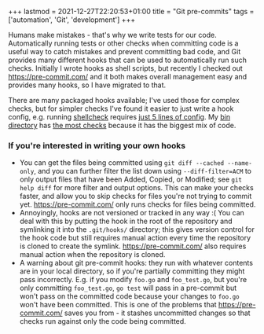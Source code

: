 +++
lastmod = 2021-12-27T22:20:53+01:00
title = "Git pre-commits"
tags = ['automation', 'Git', 'development']
+++

Humans make mistakes - that's why we write tests for our code. Automatically
running tests or other checks when committing code is a useful way to catch
mistakes and prevent committing bad code, and Git provides many different hooks
that can be used to automatically run such checks. Initially I wrote hooks as
shell scripts, but recently I checked out <https://pre-commit.com/> and it both
makes overall management easy and provides many hooks, so I have migrated to
that.

There are many packaged hooks available; I've used those for complex checks, but
for simpler checks I've found it easier to just write a hook config, e.g.
running [shellcheck](https://www.shellcheck.net/) requires [just 5 lines of
config](https://github.com/tobinjt/bin/blob/ad5b57afa03d650ac657249c886300d581a8c60f/.pre-commit-config.yaml#L45-L49).
My [bin directory](https://github.com/tobinjt/bin/) has [the most
checks](https://github.com/tobinjt/bin/blob/master/.pre-commit-config.yaml)
because it has the biggest mix of code.

### If you're interested in writing your own hooks

- You can get the files being committed using `git diff --cached --name-only`,
  and you can further filter the list down using `--diff-filter=ACM` to only
  output files that have been Added, Copied, or Modified; see `git help diff`
  for more filter and output options. This can make your checks faster, and
  allow you to skip checks for files you're not trying to commit yet.
  <https://pre-commit.com/> only runs checks for files being committed.
- Annoyingly, hooks are not versioned or tracked in any way :( You can deal with
  this by putting the hook in the root of the repository and symlinking it into
  the `.git/hooks/` directory; this gives version control for the hook code but
  still requires manual action every time the repository is cloned to create the
  symlink. <https://pre-commit.com/> also requires manual action when the
  repository is cloned.
- A warning about git pre-commit hooks: they run with whatever contents are in
  your local directory, so if you're partially committing they might pass
  incorrectly. E.g. if you modify `foo.go` and `foo_test.go`, but you're only
  committing `foo_test.go`, `go test` will pass in a pre-commit but won't pass
  on the committed code because your changes to `foo.go` won't have been
  committed. This is one of the problems that <https://pre-commit.com/> saves
  you from - it stashes uncommitted changes so that checks run against only the
  code being committed.
